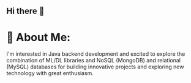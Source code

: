 ## Hi there 👋

<!--
**Aditikhasnis/Aditikhasnis** is a ✨ _special_ ✨ repository because its `README.md` (this file) appears on your GitHub profile.

Here are some ideas to get you started:

- 🔭 I’m currently working on ...
- 🌱 I’m currently learning ...
- 👯 I’m looking to collaborate on ...
- 🤔 I’m looking for help with ...
- 💬 Ask me about ...
- 📫 How to reach me: ...
- 😄 Pronouns: ...
- ⚡ Fun fact: ...
-->

# 💫 About Me:
I'm interested in Java backend development and excited to explore the combination of ML/DL libraries and NoSQL (MongoDB) and relational (MySQL) databases for building innovative projects and exploring new technology with great enthusiasm.


<!-- Proudly created with GPRM ( https://gprm.itsvg.in ) -->
